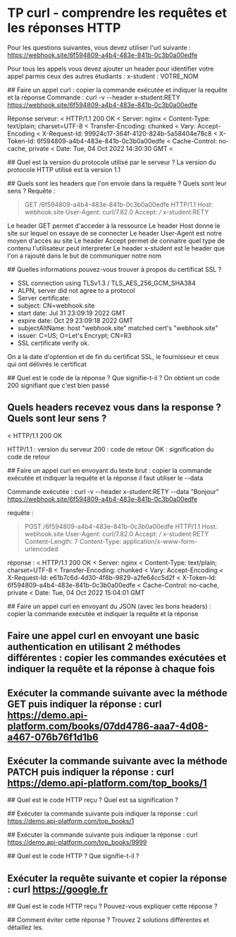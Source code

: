 # TP curl - comprendre les requêtes et les réponses HTTP

Pour les questions suivantes, vous devez utiliser l'url suivante : https://webhook.site/6f594809-a4b4-483e-841b-0c3b0a00edfe

Pour tous les appels vous devez ajouter un header pour identifier votre appel parmis ceux des autres étudiants : x-student : VOTRE_NOM

## Faire un appel curl : copier la commande exécutée et indiquer la requête et la réponse
Commande : 
        curl -v --header x-student:RETY https://webhook.site/6f594809-a4b4-483e-841b-0c3b0a00edfe

Réponse serveur:
< HTTP/1.1 200 OK
< Server: nginx
< Content-Type: text/plain; charset=UTF-8
< Transfer-Encoding: chunked
< Vary: Accept-Encoding
< X-Request-Id: 99924c17-364f-4120-824b-5a58404e78c8
< X-Token-Id: 6f594809-a4b4-483e-841b-0c3b0a00edfe
< Cache-Control: no-cache, private
< Date: Tue, 04 Oct 2022 14:30:30 GMT
< 


## Quel est la version du protocole utilisé par le serveur ?
La version du protocole HTTP utilisé est la version 1.1

## Quels sont les headers que l'on envoie dans la requête ? Quels sont leur sens ?
Requête :
> GET /6f594809-a4b4-483e-841b-0c3b0a00edfe HTTP/1.1
> Host: webhook.site
> User-Agent: curl/7.82.0
> Accept: */*
> x-student:RETY
> 

Le header GET permet d'acceder à la ressource
Le header Host donne le site sur lequel on essaye de se connecter
Le header User-Agent est notre moyen d'accès au site
Le header Accept permet de connaitre quel type de contenu l'utilisateur peut interpreter
Le header x-student est le header que l'on a rajouté dans le but de communiquer notre nom

## Quelles informations pouvez-vous trouver à propos du certificat SSL ?
* SSL connection using TLSv1.3 / TLS_AES_256_GCM_SHA384
* ALPN, server did not agree to a protocol
* Server certificate:
*  subject: CN=webhook.site
*  start date: Jul 31 23:09:19 2022 GMT
*  expire date: Oct 29 23:09:18 2022 GMT
*  subjectAltName: host "webhook.site" matched cert's "webhook.site"
*  issuer: C=US; O=Let's Encrypt; CN=R3
*  SSL certificate verify ok.

On a la date d'optention et de fin du certificat SSL, 
le fournisseur et ceux qui ont délivrés le certificat

## Quel est le code de la réponse ? Que signifie-t-il ?
On obtient un code 200 signifiant que c'est bien passé
## Quels headers recevez vous dans la response ? Quels sont leur sens ?
< HTTP/1.1 200 OK 

HTTP/1.1 : version du serveur
200      : code de retour
OK       : signification du code de retour

## Faire un appel curl en envoyant du texte brut : copier la commande exécutée et indiquer la requête et la réponse
il faut utiliser le --data

Commande exécutée :
curl -v --header x-student:RETY --data "Bonjour" https://webhook.site/6f594809-a4b4-483e-841b-0c3b0a00edfe 

requête :
> POST /6f594809-a4b4-483e-841b-0c3b0a00edfe HTTP/1.1
> Host: webhook.site
> User-Agent: curl/7.82.0
> Accept: */*
> x-student:RETY
> Content-Length: 7
> Content-Type: application/x-www-form-urlencoded

réponse :
< HTTP/1.1 200 OK
< Server: nginx
< Content-Type: text/plain; charset=UTF-8
< Transfer-Encoding: chunked
< Vary: Accept-Encoding
< X-Request-Id: e61b7c6d-4d30-4f8b-9829-a2fe64cc5d2f
< X-Token-Id: 6f594809-a4b4-483e-841b-0c3b0a00edfe
< Cache-Control: no-cache, private
< Date: Tue, 04 Oct 2022 15:04:01 GMT


## Faire un appel curl en envoyant du JSON (avec les bons headers) : copier la commande exécutée et indiquer la requête et la réponse


## Faire une appel curl en envoyant une basic authentication en utilisant 2 méthodes différentes : copier les commandes exécutées et indiquer la requête et la réponse à chaque fois 


## Exécuter la commande suivante avec la méthode GET puis indiquer la réponse : curl https://demo.api-platform.com/books/07dd4786-aaa7-4d08-a467-076b76f1d1b6 


## Exécuter la commande suivante avec la méthode PATCH  puis indiquer la réponse : curl https://demo.api-platform.com/top_books/1


## Quel est le code HTTP reçu ? Quel est sa signification ?


## Exécuter la commande suivante puis indiquer la réponse : curl https://demo.api-platform.com/top_books/1


## Exécuter la commande suivante puis indiquer la réponse : curl https://demo.api-platform.com/top_books/9999


## Quel est le code HTTP ? Que signifie-t-il ?


## Exécuter la requête suivante et copier la réponse : curl https://google.fr


## Quel est le code HTTP reçu ? Pouvez-vous expliquer cette réponse ?


## Comment éviter cette réponse ? Trouvez 2 solutions différentes et détaillez les.
